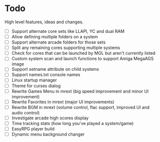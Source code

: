 # Todo

High level features, ideas and changes.

- [ ] Support alternate core sets like LLAPI, YC and dual RAM
- [ ] Allow defining multiple folders on a system
- [ ] Support alternate arcade folders for those sets
- [ ] Split any remaining cores supporting multiple systems
- [ ] Check for cores that can be launched by MGL but aren't currently listed
- [ ] Custom system scan and launch functions to support Amiga MegaAGS image
- [ ] Support setname attribute on child systems
- [ ] Support names.txt console names
- [ ] Linux startup manager
- [ ] Theme for curses dialog
- [ ] Rewrite Games Menu in mrext (big speed improvement and minor UI improvement)
- [ ] Rewrite Favorites in mrext (major UI improvements)
- [ ] Rewrite BGM in mrext (volume control, flac support, improved UI and audio control)
- [ ] Investigate arcade high scores display
- [ ] Time tracking stats (how long you've played a system/game)
- [ ] EasyRPG player build
- [ ] Dynamic menu background changer
